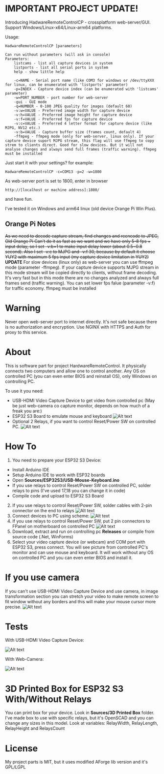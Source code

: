# IMPORTANT PROJECT UPDATE!

Introducing HadwareRemoteControlCP - crossplatform web-server/GUI. Support Windows/Linux-x64/Linux-arm64 platforms.

Usage:
    
    HadwareRemoteControlCP [parameters]

    Can run without parameters (will ask in console)
    Parameters:
        listcams - list all capture devices in system
        listports - list all serial ports in system
        help - show little help

        -c=NAME - Serial port name (like COM3 for windows or /dev/ttyXXX for linux, can be enumerated with 'listports' parameter)
        -p=INDEX - Capture device index (can be enumerated with 'listcams' parameter)
        -w=PORT_NUMBER - port number for web-server
        -gui - GUI mode
        -q=NUMBER - 0-100 JPEG quality for images (default 60)
        -v:w=VALUE - Preferred image width for capture device
        -v:h=VALUE - Preferred image height for capture device
        -v:f=VALUE - Preferred fps for capture device
        -v:c=VALUE - Preferred 4 letter format for capture device (like MJPG, NV12 etc.)
        -v:b=VALUE - Capture buffer size (frames count, default 4)
        -ffmpeg - ffmpeg mode (only for web-server, linux only). If your capture device suport MJPG stream, this flag will use ffmpeg to copy strem to clients direct. Good for slow devices. But it will not analyse changes and always send full frames (traffic warning). ffmpeg must be installed
Just start it with your settings? for example:

    HadwareRemoteControlCP -c=COM13 -p=2 -w=1800

As web-server port is set to 1800, enter in browser 

    http://[localhost or machine address]:1800/
and have fun.

I've tested it on Windows and arm64 linux (old device Orange Pi Win Plus). 

## Orange Pi Notes

~~As we need to decode capture stream, find changes and reencode to JPEG, Old Orange Pi Can't do it as fast as we want and we have only 5-8 fps + input delay, so I set -v:b=1 to make input delay lower (about 0.5~0.8 second). Also I set -v:c to MJPG and -v:f 30, because by default it choose YUY2 with maximum 5 fps input (my capture device limitation in YUY2)~~
**UPDATE**
For slow devices (linux only) as web-server you can use ffmpeg mode (parameter -ffmpeg). If your capture device supports MJPG stream in this mode stream will be copied directly to clients, without frame decoding. It's very fast but in this mode there are no changes analyzed and always full frames send (traffic warning). You can set lower fps falue (parameter -v:f) for traffic economy. ffmpeg must be installed

# Warning
Never open web-server port to internet directly. It's not safe because there is no authorization and encryption. Use NGINX with HTTPS and Auth for proxy to this service.


# About

This is software part for project HardwareRemoteControl. It physically connects two computers and allow one to control another. Any OS on controlled PC (you can even enter BIOS and reinstall OS), only Windows on controlling PC.

To use it you need:
 - USB-HDMI Video Capture Device to get video from controlled pc (May be just web-camera co capture monitor, depends on how much of a freak you are:)
 - ESP32 S3 Board to emulate mouse and keyboard
![Alt text](./Images/hardware.jpg?raw=true "Image")
 - Optional 2 Relays, if you want to control Reset/Power SW on controlled PC.
![Alt text](./Images/relay.jpg?raw=true "Image")

# How To

1. You need to prepare your ESP32 S3 Device:
 - Install Arduino IDE
 - Setup Arduino IDE to work with ESP32 boards
 - Open **Sources/ESP32S3/USB-Mouse-Keyboard.ino**
 - If you use relays to control Reset/Power SW on controlled PC, solder relays to pins (I've used 17,18 you can change it in code)
 - Compile code and upload to ESP32 S3 Board
2. If you use relays to control Reset/Power SW, solder cables with 2-pin connector on the end to relays
![Alt text](./Images/2pin.png?raw=true "Image")
3. Connect devices to PC using scheme:
![Alt text](./Images/scheme.png?raw=true "Image")
4. If you use relays to control Reset/Power SW, put 2 pin connectors to FPanel on motherboard on controlled PC
![Alt text](./Images/pins.png?raw=true "Image")
5. Download, extract and run on controlling pc **Releases** or compile from source code (.Net, WinForms)
6. Select your video capture device (or webcam) and COM port with ESP32 S3, press connect. You will see picture from controlled PC's monitor and can use mouse and keyboard. It will work without any OS on controlled PC and you can even enter BIOS and install it.

# If you use camera

If you can't use USB-HDMI Video Capture Device and use camera, in image transformation section you can stretch your video to make remote screen to fit window without any borders and this will make your mouse cursor more precise.
![Alt text](./Images/transform.png?raw=true "Image")

# Tests

With USB-HDMI Video Capture Device:

![Alt text](./Images/test.gif?raw=true "Image")

With Web-Camera:

![Alt text](./Images/test2.gif?raw=true "Image")

# 3D Printed Box for ESP32 S3 With/Without Relays

You can print box for your device. Look in **Sources/3D Printed Box** folder. I've made box to use with specific relays, but it's OpenSCAD and you can change any sizes in this model. Look at variables: RelayWidth, RelayLength, RelayHeight and RelaysCount


# License

My project parts is MIT, but it uses modified AForge lib version and it's GPL/LGPL
